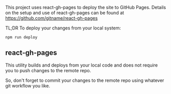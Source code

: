 This project uses react-gh-pages to deploy the site to GitHub Pages.
Details on the setup and use of react-gh-pages can be found at https://github.com/gitname/react-gh-pages

TL;DR
To deploy your changes from your local system:

```
npm run deploy
```

## react-gh-pages

This utility builds and deploys from your local code and does not require you to push changes to the remote repo.

So, don't forget to commit your changes to the remote repo using whatever git workflow you like.
